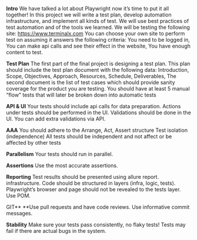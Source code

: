 **Intro**
We have talked a lot about Playwright now it’s time to put it all together! 
In this project we will write a test plan, develop automation infrastructure, and implement all kinds of test. 
We will use best practices of test automation and of the tools we learned. 
We will be testing the following site: https://www.terminalx.com 
You can choose your own site to perform test on assuming it answers the following criteria: 
You need to be logged in, 
You can make api calls and see their effect in the website, 
You have enough content to test.

**Test Plan**
The first part of the final project is designing a test plan.
This plan should include the test plan document with the following data:
Introduction, 
Scope, 
Objectives, 
Approach, 
Resources, 
Schedule, 
Deliverables, 
The second document is the list of test cases which should provide sanity coverage for the product you are testing.
You should have at least 5 manual “flow” tests that will later be broken down into automatic tests


**API & UI**
Your tests should include api calls for data preparation.
Actions under tests should be performed in the UI. 
Validations should be done in the UI. 
You can add extra validations via API. 

**AAA**
You should adhere to the Arrange, Act, Assert structure
Test isolation (independence)
All tests should be independent and not affect or be affected by other tests

**Parallelism**
Your tests should run in parallel. 

**Assertions**
Use the most accurate assertions. 

**Reporting**
Test results should be presented using allure report. 
infrastructure. 
Code should be structured in layers (infra, logic, tests). 
Playwright’s browser and page should not be revealed to the tests layer. 
Use POM. 

GIT**
**Use pull requests and have code reviews. 
Use informative commit messages. 

**Stability**
Make sure your tests pass consistently, no flaky tests! 
Tests may fail if there are actual bugs in the system.
